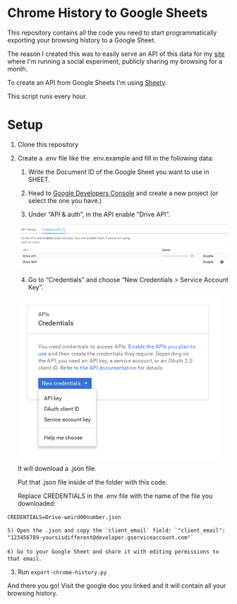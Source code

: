 # Chrome History to Google Sheets

This repository contains all the code you need to start programmatically exporting your browsing history to a Google Sheet.

The reason I created this was to easily serve an API of this data for my [site](https://ferrucc.io) where I'm running a social experiment, publicly sharing my browsing for a month.

To create an API from Google Sheets I'm using [Sheety](https://sheety.co/).

This script runs every hour.

# Setup

1) Clone this repository

2) Create a .env file like the .env.example and fill in the following data:

    1) Write the Document ID of the Google Sheet you want to use in SHEET.

    2) Head to [Google Developers Console](https://console.developers.google.com/project) and create a new project (or select the one you have.)

    3) Under “API & auth”, in the API enable “Drive API”.

    ![](src/gconsole.png)

    4) Go to “Credentials” and choose “New Credentials > Service Account Key”.

    ![](src/credentials.png)

    It will download a .json file.

    Put that .json file inside of the folder with this code.

    Replace CREDENTIALS in the .env file with the name of the file you downloaded:

```
CREDENTIALS=Drive-weird00number.json
```

    5) Open the .json and copy the `client_email` field: `"client_email": "123456789-yoursisdifferent@developer.gserviceaccount.com"`

    6) Go to your Google Sheet and share it with editing permissions to that email.

3) Run `export-chrome-history.py`

And there you go! Visit the google doc you linked and it will contain all your browsing history.
